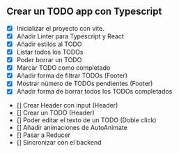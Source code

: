 ## Crear un TODO app con Typescript

- [x] Inicializar el proyecto con vite.
- [x] Añadir Linter para Typescript y React
- [x] Añadir estilos al TODO
- [x] Listar todos los TODOs
- [x] Poder borrar un TODO
- [x] Marcar TODO como completado
- [x] Añadir forma de filtrar TODOs (Footer)
- [x] Mostrar número de TODOs pendientes (Footer)
- [x] Añadir forma de borrar todos los TODOs completados
- [] Crear Header con input (Header)
- [] Crear un TODO (Header)
- [] Poder editar el texto de un TODO (Doble click)
- [] Añadir animaciones de AutoAnimate
- [] Pasar a Reducer
- [] Sincronizar con el backend
